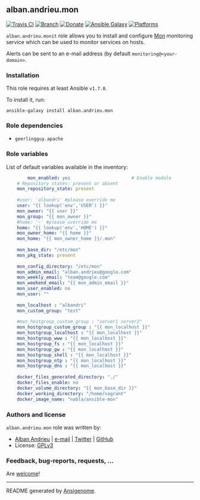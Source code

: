 ## alban.andrieu.mon

[![Travis CI](http://img.shields.io/travis/AlbanAndrieu/ansible-mon.svg?style=flat)](http://travis-ci.org/AlbanAndrieu/ansible-mon) [![Branch](http://img.shields.io/github/tag/AlbanAndrieu/ansible-mon.svg?style=flat-square)](https://github.com/AlbanAndrieu/ansible-mon/tree/master) [![Donate](https://img.shields.io/gratipay/AlbanAndrieu.svg?style=flat)](https://www.gratipay.com/AlbanAndrieu)  [![Ansible Galaxy](http://img.shields.io/badge/galaxy-alban.andrieu.mon-blue.svg?style=flat)](https://galaxy.ansible.com/list#/roles/2130) [![Platforms](http://img.shields.io/badge/platforms-debian%20/%20ubuntu-lightgrey.svg?style=flat)](#)

``alban.andrieu.monit`` role allows you to install and configure [Mon](http://linux-ha.org/mon) monitoring service
which can be used to monitor services on hosts.

Alerts can be sent to an e-mail address (by default
``monitoring@<your-domain>``.

### Installation

This role requires at least Ansible `v1.7.0`. 

To install it, run:

    ansible-galaxy install alban.andrieu.mon

### Role dependencies

- `geerlingguy.apache`

### Role variables

List of default variables available in the inventory:

```yaml
        mon_enabled: yes                       # Enable module
    # Repository states: present or absent
    mon_repository_state: present
    
    #user: 'albandri' #please override me
    user: "{{ lookup('env','USER') }}"
    mon_owner: "{{ user }}"
    mon_group: "{{ mon_owner }}"
    #home: '~' #please override me
    home: "{{ lookup('env','HOME') }}"
    mon_owner_home: "{{ home }}"
    mon_home: "{{ mon_owner_home }}/.mon"
    
    mon_base_dir: "/etc/mon"
    mon_pkg_state: present
    
    mon_config_directory: "/etc/mon"
    mon_admin_email: "alban.andrieu@google.com"
    mon_weekly_email: "team@google.com"
    mon_weekend_email: "{{ mon_admin_email }}"
    mon_user_enabled: no
    mon_user: ""
    
    mon_localhost : "albandri"
    mon_custom_group: "test"   
    
    #mon_hostgroup_custom_group : "server1 server2"
    mon_hostgroup_custom_group : "{{ mon_localhost }}"
    mon_hostgroup_localhost : "{{ mon_localhost }}"
    mon_hostgroup_www : "{{ mon_localhost }}"
    mon_hostgroup_fs : "{{ mon_localhost }}"
    mon_hostgroup_gw : "{{ mon_localhost }}"
    mon_hostgroup_shell : "{{ mon_localhost }}"
    mon_hostgroup_ntp : "{{ mon_localhost }}"
    mon_hostgroup_dns : "{{ mon_localhost }}"
    
    docker_files_generated_directory: "./"
    docker_files_enable: no
    docker_volume_directory: "{{ mon_base_dir }}"
    docker_working_directory: "/home/vagrant"
    docker_image_name: "nabla/ansible-mon"
```




### Authors and license

`alban.andrieu.mon` role was written by:
- [Alban Andrieu](fr.linkedin.com/in/nabla/) | [e-mail](mailto:alban.andrieu@free.fr) | [Twitter](https://twitter.com/AlbanAndrieu) | [GitHub](https://github.com/AlbanAndrieu)
- License: [GPLv3](https://tldrlegal.com/license/gnu-general-public-license-v3-%28gpl-3%29)

### Feedback, bug-reports, requests, ...

Are [welcome](https://github.com/AlbanAndrieu/ansible-mon/issues)!

***

README generated by [Ansigenome](https://github.com/nickjj/ansigenome/).
